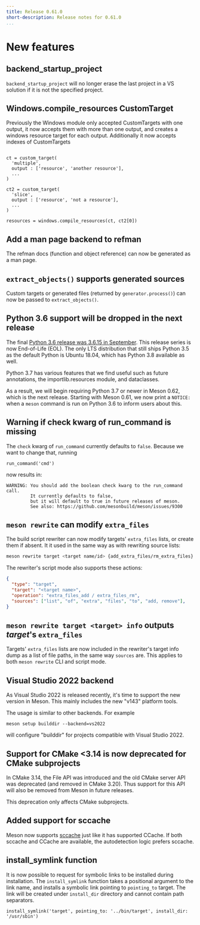 ```yaml
---
title: Release 0.61.0
short-description: Release notes for 0.61.0
...
```


# New features

## backend_startup_project

`backend_startup_project` will no longer erase the last project in a VS
solution if it is not the specified project.

## Windows.compile_resources CustomTarget

Previously the Windows module only accepted CustomTargets with one output, it
now accepts them with more than one output, and creates a windows resource
target for each output. Additionally it now accepts indexes of CustomTargets

```meson

ct = custom_target(
  'multiple',
  output : ['resource', 'another resource'],
  ...
)

ct2 = custom_target(
  'slice',
  output : ['resource', 'not a resource'],
  ...
)

resources = windows.compile_resources(ct, ct2[0])
```

## Add a man page backend to refman

The refman docs (function and object reference) can now be generated as a man
page.

## ``extract_objects()`` supports generated sources

Custom targets or generated files (returned by ``generator.process()``)
can now be passed to ``extract_objects()``.

## Python 3.6 support will be dropped in the next release

The final [Python 3.6 release was 3.6.15 in September](https://www.python.org/dev/peps/pep-0494/#lifespan).
This release series is now End-of-Life (EOL). The only LTS distribution that
still ships Python 3.5 as the default Python is Ubuntu 18.04, which has Python
3.8 available as well.

Python 3.7 has various features that we find useful such as future annotations,
the importlib.resources module, and dataclasses.

As a result, we will begin requiring Python 3.7 or newer in Meson 0.62, which
is the next release. Starting with Meson 0.61, we now print a `NOTICE:` when
a `meson` command is run on Python 3.6 to inform users about this.

## Warning if check kwarg of run_command is missing

The `check` kwarg of `run_command` currently defaults to `false`.
Because we want to change that, running
```meson
run_command('cmd')
```
now results in:
```text
WARNING: You should add the boolean check kwarg to the run_command call.
         It currently defaults to false,
         but it will default to true in future releases of meson.
         See also: https://github.com/mesonbuild/meson/issues/9300
```

## `meson rewrite` can modify `extra_files`

The build script rewriter can now modify targets' `extra_files` lists,
or create them if absent. It it used in the same way as with rewriting
source lists:

```bash
meson rewrite target <target name/id> {add_extra_files/rm_extra_files} [list of extra files]
```

The rewriter's script mode also supports these actions:

```json
{
  "type": "target",
  "target": "<target name>",
  "operation": "extra_files_add / extra_files_rm",
  "sources": ["list", "of", "extra", "files", "to", "add, remove"],
}
```

## `meson rewrite target <target> info` outputs *target*'s `extra_files`

Targets' `extra_files` lists are now included in the rewriter's target info dump
as a list of file paths, in the same way `sources` are. This applies to both
`meson rewrite` CLI and script mode.

## Visual Studio 2022 backend

As Visual Studio 2022 is released recently, it's time to support the
new version in Meson. This mainly includes the new "v143" platform tools.

The usage is similar to other backends. For example
```meson
meson setup builddir --backend=vs2022
```
will configure "builddir" for projects compatible with Visual Studio 2022.

## Support for CMake <3.14 is now deprecated for CMake subprojects

In CMake 3.14, the File API was introduced and the old CMake server API was
deprecated (and removed in CMake 3.20). Thus support for this API will also
be removed from Meson in future releases.

This deprecation only affects CMake subprojects.

## Added support for sccache

Meson now supports [sccache](https://github.com/mozilla/sccache) just
like it has supported CCache. If both sccache and CCache are
available, the autodetection logic prefers sccache.

## install_symlink function

It is now possible to request for symbolic links to be installed during
installation. The `install_symlink` function takes a positional argument to
the link name, and installs a symbolic link pointing to `pointing_to` target.
The link will be created under `install_dir` directory and cannot contain path
separators.

```meson
install_symlink('target', pointing_to: '../bin/target', install_dir: '/usr/sbin')
```

